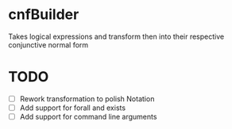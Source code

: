 # cnfBuilder
 Takes logical expressions and transform then into their respective conjunctive normal form

# TODO
- [ ] Rework transformation to polish Notation
- [ ] Add support for forall and exists
- [ ] Add support for command line arguments